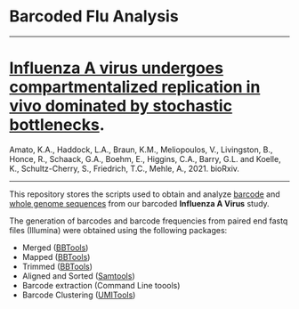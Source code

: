 # Barcoded Flu Analysis
---------------------------------------------------------------

# [Influenza A virus undergoes compartmentalized replication in vivo dominated by stochastic bottlenecks](https://www.biorxiv.org/content/10.1101/2021.09.28.462198v2.supplementary-material).
Amato, K.A., Haddock, L.A., Braun, K.M., Meliopoulos, V., Livingston, B., Honce, R., Schaack, G.A., Boehm, E., Higgins, C.A., 
Barry, G.L. and Koelle, K., Schultz-Cherry, S., Friedrich, T.C., Mehle, A., 2021.  bioRxiv.

---------------------------------------------------------------


This repository stores the scripts used to obtain and analyze [barcode](https://github.com/haddocksoto/barcoded_flu_analysis/tree/main/amplicon_sequencing) and [whole genome sequences](https://github.com/haddocksoto/barcoded_flu_analysis/tree/main/whole_genome_sequencing) from our barcoded **Influenza A Virus** study. 

The generation of barcodes and barcode frequencies from paired end fastq files (Illumina) were obtained using the following packages:
- Merged ([BBTools](https://jgi.doe.gov/data-and-tools/bbtools/))
- Mapped ([BBTools](https://jgi.doe.gov/data-and-tools/bbtools/))
- Trimmed ([BBTools](https://jgi.doe.gov/data-and-tools/bbtools/))
- Aligned and Sorted ([Samtools](https://www.htslib.org))
- Barcode extraction (Command Line toools)
- Barcode Clustering ([UMITools](https://umi-tools.readthedocs.io/en/latest/index.html))

